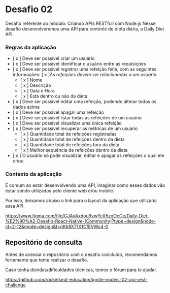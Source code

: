 # Desafio 02

Desafio referente ao módulo: Criando APIs RESTfull com Node.js
Nesse desafio desenvolveremos uma API para controle de dieta diária, a Daily Diet API.

### Regras da aplicação

- [ x ] Deve ser possível criar um usuário
- [ x ] Deve ser possível identificar o usuário entre as requisições
- [ x ] Deve ser possível registrar uma refeição feita, com as seguintes informações:
   [ x ]_As refeições devem ser relacionadas a um usuário._
  - [ x ] Nome
  - [ x ] Descrição
  - [ x ] Data e Hora
  - [ x ] Está dentro ou não da dieta
- [ x ] Deve ser possível editar uma refeição, podendo alterar todos os dados acima
- [ x ] Deve ser possível apagar uma refeição
- [ x ] Deve ser possível listar todas as refeições de um usuário
- [ x ] Deve ser possível visualizar uma única refeição
- [ x ] Deve ser possível recuperar as métricas de um usuário
  - [ x ] Quantidade total de refeições registradas
  - [ x ] Quantidade total de refeições dentro da dieta
  - [ x ] Quantidade total de refeições fora da dieta
  - [ x ] Melhor sequência de refeições dentro da dieta
- [ x ] O usuário só pode visualizar, editar e apagar as refeições o qual ele criou

### Contexto da aplicação

É comum ao estar desenvolvendo uma API, imaginar como esses dados vão estar sendo utilizados pelo cliente web e/ou mobile.

Por isso, deixamos abaixo o link para o layout da aplicação que utilizaria essa API.

https://www.figma.com/file/CJAxAxdou9vwYcX5zgOcCe/Daily-Diet-%E2%80%A2-Desafio-React-Native-(Community)?type=design&node-id=2-12&mode=design&t=nKk8X71X1CfEVWc4-0

## Repositório de consulta

Antes de acessar o repositório com o desafio concluído, recomendamos fortemente que tente realizar o desafio.

Caso tenha dúvidas/dificuldades técnicas, temos o fórum para te ajudar.

https://github.com/rocketseat-education/ignite-nodejs-02-api-rest-challenge
